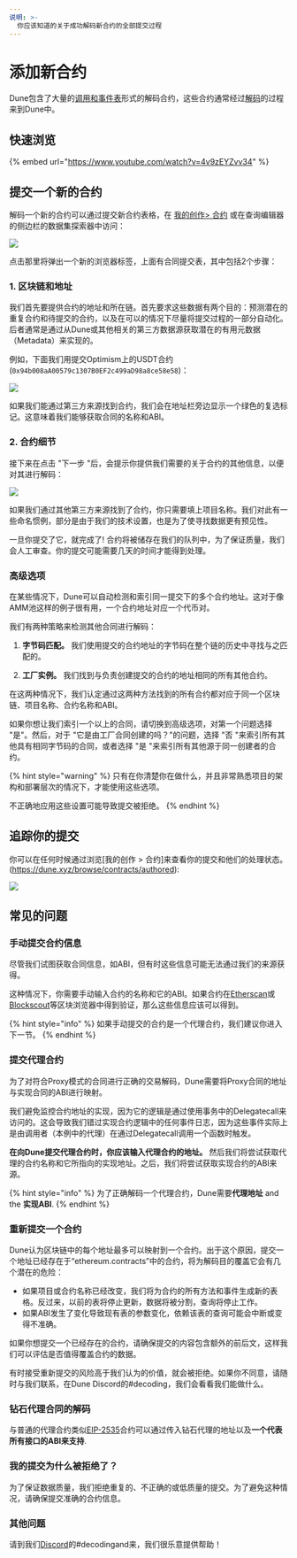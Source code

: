 ```yaml
---
说明: >-
  你应该知道的关于成功解码新合约的全部提交过程
---
```


# 添加新合约

Dune包含了大量的[调用和事件表](../data-tables/data-tables/decoded-data.md#decoded-smart-contract-data)形式的解码合约，这些合约通常经过[解码](../data-tables/data-tables/decoded-data.md)的过程来到Dune中。

## 快速浏览

{% embed url="https://www.youtube.com/watch?v=4v9zEYZvv34" %}

## 提交一个新的合约

解码一个新的合约可以通过提交新合约表格，在 [我的创作> 合约](https://dune.xyz/browse/contracts/authored) 或在查询编辑器的侧边栏的数据集探索器中访问：

![](<../.gitbook/assets/Screen Shot 2022-01-03 at 15.46.22.png>)

点击那里将弹出一个新的浏览器标签，上面有合同提交表，其中包括2个步骤：

### 1. 区块链和地址

我们首先要提供合约的地址和所在链。首先要求这些数据有两个目的：预测潜在的重复合约和待提交的合约，以及在可以的情况下尽量将提交过程的一部分自动化。后者通常是通过从Dune或其他相关的第三方数据源获取潜在的有用元数据（Metadata）来实现的。

例如，下面我们用提交Optimism上的USDT合约 (`0x94b008aA00579c1307B0EF2c499aD98a8ce58e58`)：

![](<../.gitbook/assets/Screen Shot 2022-01-03 at 16.02.19.png>)

如果我们能通过第三方来源找到合约，我们会在地址栏旁边显示一个绿色的复选标记。这意味着我们能够获取合同的名称和ABI。&#x20;

### 2. 合约细节

接下来在点击 "下一步 "后，会提示你提供我们需要的关于合约的其他信息，以便对其进行解码：

![](<../.gitbook/assets/Screen Shot 2022-01-03 at 16.05.07.png>)

如果我们通过其他第三方来源找到了合约，你只需要填上项目名称。我们对此有一些命名惯例，部分是由于我们的技术设置，也是为了使寻找数据更有预见性。

一旦你提交了它，就完成了! 合约将被储存在我们的队列中，为了保证质量，我们会人工审查。你的提交可能需要几天的时间才能得到处理。

### 高级选项

在某些情况下，Dune可以自动检测和索引同一提交下的多个合约地址。这对于像AMM池这样的例子很有用，一个合约地址对应一个代币对。

我们有两种策略来检测其他合同进行解码：

1. **字节码匹配。** 我们使用提交的合约地址的字节码在整个链的历史中寻找与之匹配的。
   
2. **工厂实例。** 我们找到与负责创建提交的合约的地址相同的所有其他合约。

在这两种情况下，我们认定通过这两种方法找到的所有合约都对应于同一个区块链、项目名称、合约名称和ABI。

如果你想让我们索引一个以上的合同，请切换到高级选项，对第一个问题选择 "是"。然后，对于 "它是由工厂合同创建的吗？"的问题，选择 "否 "来索引所有其他具有相同字节码的合同，或者选择 "是 "来索引所有其他源于同一创建者的合约。

{% hint style="warning" %}
只有在你清楚你在做什么，并且非常熟悉项目的架构和部署层次的情况下，才能使用这些选项。&#x20;

不正确地应用这些设置可能导致提交被拒绝。
{% endhint %}

## 追踪你的提交

你可以在任何时候通过浏览[我的创作 > 合约]来查看你的提交和他们的处理状态。(https://dune.xyz/browse/contracts/authored):

![](<../.gitbook/assets/Screen Shot 2022-01-03 at 14.43.07.png>)

## 常见的问题

### 手动提交合约信息

尽管我们试图获取合同信息，如ABI，但有时这些信息可能无法通过我们的来源获得。&#x20;

这种情况下，你需要手动输入合约的名称和它的ABI。如果合约在[Etherscan](http://etherscan.io/)或[Blockscout](https://blockscout.com/)等区块浏览器中得到验证，那么这些信息应该可以得到。

{% hint style="info" %}
如果手动提交的合约是一个代理合约，我们建议你进入下一节。
{% endhint %}

### 提交代理合约

为了对符合Proxy模式的合同进行正确的交易解码，Dune需要将Proxy合同的地址与实现合同的ABI进行映射。&#x20;

我们避免监控合约地址的实现，因为它的逻辑是通过使用事务中的Delegatecall来访问的。这会导致我们错过实现合约逻辑中的任何事件日志，因为这些事件实际上是由调用者（本例中的代理）在通过Delegatecall调用一个函数时触发。

**在向Dune提交代理合约时，你应该输入代理合约的地址。** 然后我们将尝试获取代理的合约名称和它所指向的实现地址。之后，我们将尝试获取实现合约的ABI来源。

{% hint style="info" %}
为了正确解码一个代理合约，Dune需要**代理地址** and the **实现ABI**.
{% endhint %}

### 重新提交一个合约

Dune认为区块链中的每个地址最多可以映射到一个合约。出于这个原因，提交一个地址已经存在于“ethereum.contracts”中的合约，将为解码目的覆盖它会有几个潜在的危险：

* 如果项目或合约名称已经改变，我们将为合约的所有方法和事件生成新的表格。反过来，以前的表将停止更新，数据将被分割，查询将停止工作。
* 如果ABI发生了变化导致现有表的参数变化，依赖该表的查询可能会中断或变得不准确。

如果你想提交一个已经存在的合约，请确保提交的内容包含额外的前后文，这样我们可以评估是否值得覆盖合约的数据。&#x20;

有时接受重新提交的风险高于我们认为的价值，就会被拒绝。如果你不同意，请随时与我们联系，在Dune Discord的#decoding，我们会看看我们能做什么。

### 钻石代理合同的解码

与普通的代理合约类似[EIP-2535](https://eips.ethereum.org/EIPS/eip-2535)合约可以通过传入钻石代理的地址以及**一个代表所有接口的ABI来支持**.

### 我的提交为什么被拒绝了？

为了保证数据质量，我们拒绝重复的、不正确的或低质量的提交。为了避免这种情况，请确保提交准确的合约信息。

### 其他问题

请到我们[Discord](https://discord.gg/ErrzwBz)的#decodingand来，我们很乐意提供帮助！
